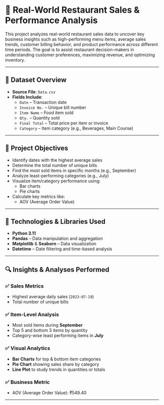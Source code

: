 # 🍴 Real-World Restaurant Sales & Performance Analysis

This project analyzes real-world restaurant sales data to uncover key business insights such as high-performing menu items, average sales trends, customer billing behavior, and product performance across different time periods. The goal is to assist restaurant decision-makers in understanding customer preferences, maximizing revenue, and optimizing inventory.

---

## 📁 Dataset Overview

- **Source File**: `Data.csv`
- **Fields Include**:
  - `Date` – Transaction date
  - `Invoice No.` – Unique bill number
  - `Item Name` – Food item sold
  - `Qty.` – Quantity sold
  - `Final Total` – Total price per item or invoice
  - `Category` – Item category (e.g., Beverages, Main Course)

---

## 🎯 Project Objectives

- Identify dates with the highest average sales
- Determine the total number of unique bills
- Find the most sold items in specific months (e.g., September)
- Analyze least-performing categories (e.g., July)
- Visualize item/category performance using:
  - Bar charts
  - Pie charts
- Calculate key metrics like:
  - AOV (Average Order Value)

---

## 🧰 Technologies & Libraries Used

- **Python 3.11**
- **Pandas** – Data manipulation and aggregation
- **Matplotlib** & **Seaborn** – Data visualization
- **Datetime** – Date filtering and time-based analysis

---

## 🔍 Insights & Analyses Performed

### ✅ Sales Metrics
- Highest average daily sales (`2023-07-19`)
- Total number of unique bills

### ✅ Item-Level Analysis
- Most sold items during **September**
- Top 5 and bottom 3 items by quantity
- Category-wise least performing items in **July**

### ✅ Visual Analytics
- **Bar Charts** for top & bottom item categories
- **Pie Chart** showing sales share by category
- **Line Plot** to study trends in quantities or totals

### ✅ Business Metric
- AOV (Average Order Value): ₹549.40

---

